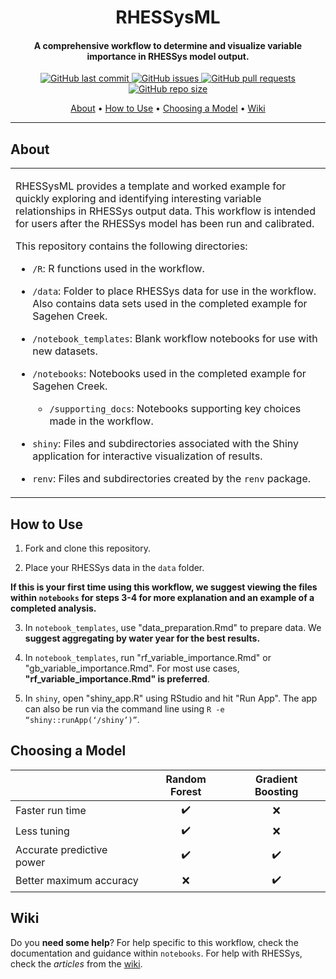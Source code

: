 
<h1 align="center"> RHESSysML </h1>

<h4 align="center"> A comprehensive workflow to determine and visualize variable importance in RHESSys model output. </h4>

<p align="center">
    <a href="https://github.com/RHESSysML/RHESSysML/commits/main">
    <img src="https://img.shields.io/github/last-commit/RHESSysML/RHESSysML.svg?style=flat-square&logo=github&logoColor=white"
         alt="GitHub last commit">
    <a href="https://github.com/RHESSysML/RHESSysML/issues">
    <img src="https://img.shields.io/github/issues-raw/RHESSysML/RHESSysML.svg?style=flat-square&logo=github&logoColor=white"
         alt="GitHub issues">
    <a href="https://github.com/RHESSysML/RHESSysML/pulls">
    <img src="https://img.shields.io/github/issues-pr-raw/RHESSysML/RHESSysML.svg?style=flat-square&logo=github&logoColor=white"
         alt="GitHub pull requests">
    <img src="https://img.shields.io/github/repo-size/RHESSysML/RHESSysML?style=flat-square"
         alt="GitHub repo size">
</p>
      
<p align="center">
  <a href="#about">About</a> •
  <a href="#how-to-use">How to Use</a> •
  <a href="#choosing-a-model">Choosing a Model</a> •
  <a href="#wiki">Wiki</a> 
</p>

---

## About

<table>
<tr>
<td>
      
RHESSysML provides a template and worked example for quickly exploring and identifying interesting variable relationships in RHESSys output data. This workflow is intended for users after the RHESSys model has been run and calibrated. 

This repository contains the following directories:    
    
- `/R`: R functions used in the workflow.

- `/data`: Folder to place RHESSys data for use in the workflow. Also contains data sets used in the completed example for Sagehen Creek.

- `/notebook_templates`: Blank workflow notebooks for use with new datasets.

- `/notebooks`: Notebooks used in the completed example for Sagehen Creek.

  - `/supporting_docs`: Notebooks supporting key choices made in the workflow. 

- `shiny`: Files and subdirectories associated with the Shiny application for interactive visualization of results.

- `renv`: Files and subdirectories created by the `renv` package.

</td>
</tr>
</table>


## How to Use

1. Fork and clone this repository.     
        
2. Place your RHESSys data in the `data` folder.
        
**If this is your first time using this workflow, we suggest viewing the files within `notebooks` for steps 3-4 for more explanation and an example of a completed analysis.**   
        
3. In `notebook_templates`, use "data_preparation.Rmd" to prepare data. We **suggest aggregating by water year for the best results.** 
        
4. In `notebook_templates`, run "rf_variable_importance.Rmd" or "gb_variable_importance.Rmd". For most use cases, **"rf_variable_importance.Rmd" is preferred**.
        
5. In `shiny`, open "shiny_app.R" using RStudio and hit "Run App". The app can also be run via the command line using `R -e “shiny::runApp(‘/shiny’)”`.
        

## Choosing a Model

|                            | Random Forest      | Gradient Boosting |
| -------------------------- | :----------------: | :-------------: |
| Faster run time            |         ✔️         |        ❌        |
| Less tuning                |         ✔️         |        ❌        |
| Accurate predictive power  |         ✔️         |        ✔️        |
| Better maximum accuracy    |         ❌️         |        ✔️        |


## Wiki

Do you **need some help**? For help specific to this workflow, check the documentation and guidance within `notebooks`. For help with RHESSys, check the _articles_ from the [wiki](https://github.com/RHESSys/RHESSys/wiki/).
